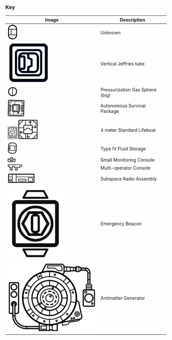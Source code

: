 ### Key ###

Image | Description
------------ | -------------
![](https://raw.githubusercontent.com/m2mmbp/bricktopia-planitia/master/reference/key01.png) | Unknown
![Vertical Jeffries tube](https://raw.githubusercontent.com/m2mmbp/bricktopia-planitia/master/reference/vertical_jeffries_tube.png) | Vertical Jeffries tube
![Pressurization Gas Sphere](https://raw.githubusercontent.com/m2mmbp/bricktopia-planitia/master/reference/pressurization_gas_spheres.png)| Pressurization Gas Sphere (big)
![Autonomous Survival Package](https://raw.githubusercontent.com/m2mmbp/bricktopia-planitia/master/reference/autonomous_survival_package.png)| Autonomous Survival Package
![4 meter Standard Lifeboat](https://raw.githubusercontent.com/m2mmbp/bricktopia-planitia/master/reference/4m_standard_lifeboat.png)![4 meter Standard Lifeboat](https://raw.githubusercontent.com/m2mmbp/bricktopia-planitia/master/reference/4m_standard_lifeboat_02.png)| 4 meter Standard Lifeboat
![Type IV Fluid Storage](https://raw.githubusercontent.com/m2mmbp/bricktopia-planitia/master/reference/type_iv_fluid_storage.png)| Type IV Fluid Storage
![Small Monitoring Console](https://raw.githubusercontent.com/m2mmbp/bricktopia-planitia/master/reference/small_monitoring_console.png)| Small Monitoring Console
![Multi-operator Console](https://raw.githubusercontent.com/m2mmbp/bricktopia-planitia/master/reference/multi-operator_console.png)| Multi-operator Console
![Subspace Radio Assembly](https://raw.githubusercontent.com/m2mmbp/bricktopia-planitia/master/reference/subspace_radio_assembly.png)| Subspace Radio Assembly
![Emergency Beacon](https://raw.githubusercontent.com/m2mmbp/bricktopia-planitia/master/reference/emergency_beacon.png)| Emergency Beacon
![Antimatter Generator](https://raw.githubusercontent.com/m2mmbp/bricktopia-planitia/master/reference/Antimatter_Generator.png)| Antimatter Generator
